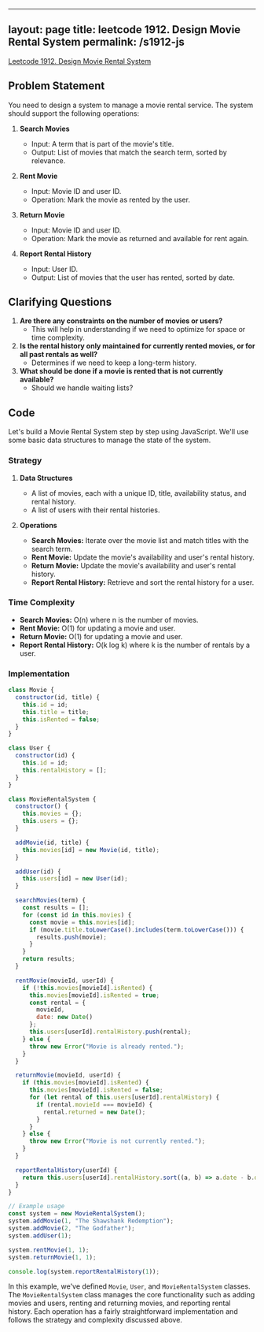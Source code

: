 
---
layout: page
title: leetcode 1912. Design Movie Rental System
permalink: /s1912-js
---
[Leetcode 1912. Design Movie Rental System](https://algoadvance.github.io/algoadvance/l1912)
## Problem Statement

You need to design a system to manage a movie rental service. The system should support the following operations:

1. **Search Movies**
   - Input: A term that is part of the movie's title.
   - Output: List of movies that match the search term, sorted by relevance.
  
2. **Rent Movie**
   - Input: Movie ID and user ID.
   - Operation: Mark the movie as rented by the user.
  
3. **Return Movie**
   - Input: Movie ID and user ID.
   - Operation: Mark the movie as returned and available for rent again.
  
4. **Report Rental History**
   - Input: User ID.
   - Output: List of movies that the user has rented, sorted by date.

## Clarifying Questions

1. **Are there any constraints on the number of movies or users?**
   - This will help in understanding if we need to optimize for space or time complexity.
2. **Is the rental history only maintained for currently rented movies, or for all past rentals as well?**
   - Determines if we need to keep a long-term history.
3. **What should be done if a movie is rented that is not currently available?**
   - Should we handle waiting lists?

## Code

Let's build a Movie Rental System step by step using JavaScript. We'll use some basic data structures to manage the state of the system.

### Strategy

1. **Data Structures**
   - A list of movies, each with a unique ID, title, availability status, and rental history.
   - A list of users with their rental histories.

2. **Operations**
   - **Search Movies:** Iterate over the movie list and match titles with the search term.
   - **Rent Movie:** Update the movie's availability and user's rental history.
   - **Return Movie:** Update the movie's availability and user's rental history.
   - **Report Rental History:** Retrieve and sort the rental history for a user.

### Time Complexity

- **Search Movies:** O(n) where n is the number of movies.
- **Rent Movie:** O(1) for updating a movie and user.
- **Return Movie:** O(1) for updating a movie and user.
- **Report Rental History:** O(k log k) where k is the number of rentals by a user.

### Implementation

```javascript
class Movie {
  constructor(id, title) {
    this.id = id;
    this.title = title;
    this.isRented = false;
  }
}

class User {
  constructor(id) {
    this.id = id;
    this.rentalHistory = [];
  }
}

class MovieRentalSystem {
  constructor() {
    this.movies = {};
    this.users = {};
  }

  addMovie(id, title) {
    this.movies[id] = new Movie(id, title);
  }

  addUser(id) {
    this.users[id] = new User(id);
  }

  searchMovies(term) {
    const results = [];
    for (const id in this.movies) {
      const movie = this.movies[id];
      if (movie.title.toLowerCase().includes(term.toLowerCase())) {
        results.push(movie);
      }
    }
    return results;
  }

  rentMovie(movieId, userId) {
    if (!this.movies[movieId].isRented) {
      this.movies[movieId].isRented = true;
      const rental = {
        movieId,
        date: new Date()
      };
      this.users[userId].rentalHistory.push(rental);
    } else {
      throw new Error("Movie is already rented.");
    }
  }

  returnMovie(movieId, userId) {
    if (this.movies[movieId].isRented) {
      this.movies[movieId].isRented = false;
      for (let rental of this.users[userId].rentalHistory) {
        if (rental.movieId === movieId) {
          rental.returned = new Date();
        }
      }
    } else {
      throw new Error("Movie is not currently rented.");
    }
  }

  reportRentalHistory(userId) {
    return this.users[userId].rentalHistory.sort((a, b) => a.date - b.date);
  }
}

// Example usage
const system = new MovieRentalSystem();
system.addMovie(1, "The Shawshank Redemption");
system.addMovie(2, "The Godfather");
system.addUser(1);

system.rentMovie(1, 1);
system.returnMovie(1, 1);

console.log(system.reportRentalHistory(1));
```

In this example, we've defined `Movie`, `User`, and `MovieRentalSystem` classes. The `MovieRentalSystem` class manages the core functionality such as adding movies and users, renting and returning movies, and reporting rental history. Each operation has a fairly straightforward implementation and follows the strategy and complexity discussed above.